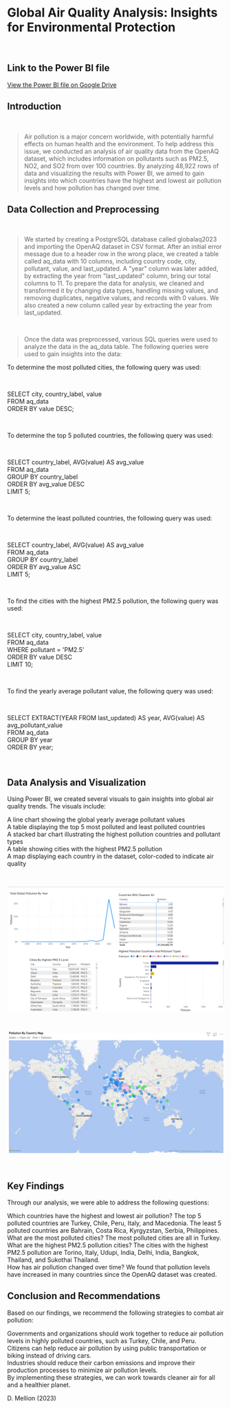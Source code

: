 # Global Air Quality Analysis: Insights for Environmental Protection

<br>

## Link to the Power BI file

[View the Power BI file on Google Drive](https://drive.google.com/file/d/1wgdVOP7bjoV3w0N-CgFjY1kbZNF9AJm5/view?usp=share_link
)

## Introduction

<br>

> Air pollution is a major concern worldwide, with potentially harmful effects on human health and the environment. To help address this issue, we conducted an analysis of air quality data from the OpenAQ dataset, which includes information on pollutants such as PM2.5, NO2, and SO2 from over 100 countries. By analyzing 48,922 rows of data and visualizing the results with Power BI, we aimed to gain insights into which countries have the highest and lowest air pollution levels and how pollution has changed over time.


## Data Collection and Preprocessing

<br>

> We started by creating a PostgreSQL database called globalaq2023 and importing the OpenAQ dataset in CSV format. After an initial error message due to a header row in the wrong place, we created a table called aq_data with 10 columns, including country code, city, pollutant, value, and last_updated. A "year" column was later added, by extracting the year from "last_updated" column, bring our total columns to 11. To prepare the data for analysis, we cleaned and transformed it by changing data types, handling missing values, and removing duplicates, negative values, and records with 0 values. We also created a new column called year by extracting the year from last_updated.

<br>

> Once the data was preprocessed, various SQL queries were used to analyze the data in the aq_data table. The following queries were used to gain insights into the data:

To determine the most polluted cities, the following query was used:

<br>

SELECT city, country_label, value
<br>
FROM aq_data
<br>
ORDER BY value DESC;

<br>

To determine the top 5 polluted countries, the following query was used:

<br>

SELECT country_label, AVG(value) AS avg_value
<br>
FROM aq_data
<br>
GROUP BY country_label
<br>
ORDER BY avg_value DESC
<br>
LIMIT 5;

<br>

To determine the least polluted countries, the following query was used:

<br>

SELECT country_label, AVG(value) AS avg_value
<br>
FROM aq_data
<br>
GROUP BY country_label
<br>
ORDER BY avg_value ASC
<br>
LIMIT 5;

<br>

To find the cities with the highest PM2.5 pollution, the following query was used:

<br>

SELECT city, country_label, value
<br>
FROM aq_data
<br>
WHERE pollutant = 'PM2.5'
<br>
ORDER BY value DESC
<br>
LIMIT 10;

<br>

To find the yearly average pollutant value, the following query was used:

<br>

SELECT EXTRACT(YEAR FROM last_updated) AS year, AVG(value) AS avg_pollutant_value
<br>
FROM aq_data
<br>
GROUP BY year
<br>
ORDER BY year;

<br>

## Data Analysis and Visualization
Using Power BI, we created several visuals to gain insights into global air quality trends. The visuals include:

A line chart showing the global yearly average pollutant values
<br>
A table displaying the top 5 most polluted and least polluted countries
<br>
A stacked bar chart illustrating the highest pollution countries and pollutant types
<br>
A table showing cities with the highest PM2.5 pollution
<br>
A map displaying each country in the dataset, color-coded to indicate air quality
<br>

<br>

![Global Air Quality Dashboard](https://github.com/mellion/global-air-quality-2023/blob/main/gaq_dashboard_one.png?raw=true)

<br>

![Global Air Quality Map](https://github.com/mellion/global-air-quality-2023/blob/main/gaq_dashboard_two.png?raw=true)

<br>

## Key Findings
Through our analysis, we were able to address the following questions:

Which countries have the highest and lowest air pollution? The top 5 polluted countries are Turkey, Chile, Peru, Italy, and Macedonia. The least 5 polluted countries are Bahrain, Costa Rica, Kyrgyzstan, Serbia, Philippines.
<br>
What are the most polluted cities? The most polluted cities are all in Turkey.
<br>
What are the highest PM2.5 pollution cities? The cities with the highest PM2.5 pollution are Torino, Italy, Udupi, India, Delhi, India, Bangkok, Thailand, and Sukothai Thailand.
<br>
How has air pollution changed over time? We found that pollution levels have increased in many countries since the OpenAQ dataset was created.




## Conclusion and Recommendations
Based on our findings, we recommend the following strategies to combat air pollution:
<br>

Governments and organizations should work together to reduce air pollution levels in highly polluted countries, such as Turkey, Chile, and Peru.
<br>
Citizens can help reduce air pollution by using public transportation or biking instead of driving cars.
<br>
Industries should reduce their carbon emissions and improve their production processes to minimize air pollution levels.
<br>
By implementing these strategies, we can work towards cleaner air for all and a healthier planet.
<br>

D. Mellion (2023)
